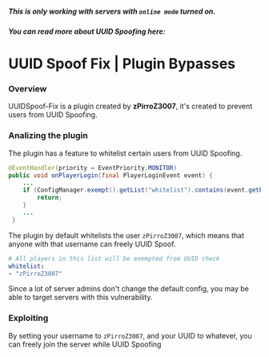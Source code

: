 ##### This is only working with servers with `online mode` turned on.
##### You can read more about UUID Spoofing here:

# UUID Spoof Fix | Plugin Bypasses

### Overview
UUIDSpoof-Fix is a plugin created by **zPirroZ3007**, it's created to prevent users from UUID Spoofing.

### Analizing the plugin
The plugin has a feature to whitelist certain users from UUID Spoofing.
```java
@EventHandler(priority = EventPriority.MONITOR)
public void onPlayerLogin(final PlayerLoginEvent event) {
    ...
    if (ConfigManager.exempt().getList("whitelist").contains(event.getPlayer().getName())) {
        return;
    }
    ...
 }
```
The plugin by default whitelists the user `zPirroZ3007`, which means that anyone with that username can freely UUID Spoof.
```yml
# All players in this list will be exempted from UUID check
whitelist:
- "zPirroZ3007"
```
Since a lot of server admins don't change the default config, you may be able to target servers with this vulnerability.

### Exploiting

By setting your username to `zPirroZ3007`, and your UUID to whatever, you can freely join the server while UUID Spoofing
